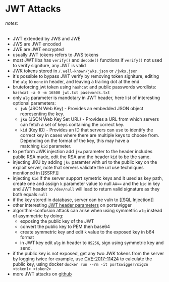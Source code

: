 # JWT Attacks


###### notes:
- JWT extended by JWS and JWE
- JWS are JWT encoded
- JWE are JWT encrypted
- usually JWT tokens refers to JWS tokens 
- most JWT libs has `verify()` and `decode()` functions if `verify()` not used to verify signiture, any JWT is valid
- JWK tokens stored in `/.well-known/jwks.json` or `/jwks.json`
- it's possible to bypass JWT verify by removing token signiture, editing the `alg` to `none` in header, and leaving a trailing dot at the end
- bruteforcing jwt token using `hashcat` and public passwords wordlists: `hashcat -a 0 -m 16500 jwt.txt passwords.txt`
- only `alg` parameter is mandotary in JWT header, here list of interesting optional parameters:
	-   `jwk` (JSON Web Key) - Provides an embedded JSON object representing the key.
	-   `jku` (JSON Web Key Set URL) - Provides a URL from which servers can fetch a set of keys containing the correct key.
	-   `kid` (Key ID) - Provides an ID that servers can use to identify the correct key in cases where there are multiple keys to choose from. Depending on the format of the key, this may have a matching `kid` parameter.
- to perform JWK injection add `jkw` parameter to the header includes public RSA made, edit the RSA and the header `kid` to be the same.
- injecting JKU by adding `jku` paramter with url to the public key on the exploit server, note that servers validate the url use techniques mentioned in [[SSRF]]
- injecting `kid` if the server support symetric keys and it used as key path, create one and assign `k` parameter value to null `AA==` and the `kid` in key and JWT header to `/dev/null` will lead to return valid signature as they both equals `null`
- if the key stored in database, server can be vuln to [[SQL Injection]]
- other interesting [JWT header parameters](https://portswigger.net/web-security/jwt#:~:text=Other%20interesting%20JWT%20header%20parameters) on portswigger
- algorithm-confusion attack can arise when using symmetric `alg` instead of asymmetric by doing:
	- exposing the public key of the JWT 
	- convert the public key to PEM then base64
	- create symmetric key and edit `k` value to the exposed key in b64 format
	- in JWT key edit `alg` in header to `HS256`, sign using symmetric key and send.
- if the public key is not exposed, get any two JWK tokens from the server by logging twice for example, use [CVE-2017-11424](https://github.com/silentsignal/rsa_sign2n/tree/release/CVE-2017-11424 "CVE-2017-11424") to calculate the public key, using docker `docker run --rm -it portswigger/sig2n <token1> <token2>`
- more JWT attacks on [github](https://github.com/ticarpi/jwt_tool/)
